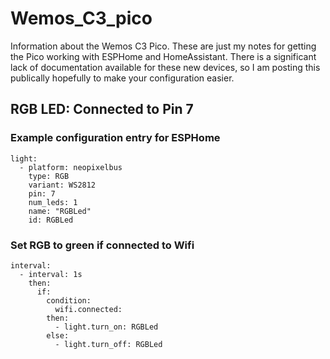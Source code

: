 # Wemos_C3_pico
Information about the Wemos C3 Pico.  These are just my notes for getting the Pico working with ESPHome and HomeAssistant. There is a significant lack of documentation available for these new devices, so I am posting this publically hopefully to make your configuration easier. 


## RGB LED: Connected to Pin 7

### Example configuration entry for ESPHome
```
light:
  - platform: neopixelbus
    type: RGB
    variant: WS2812
    pin: 7
    num_leds: 1
    name: "RGBLed"
    id: RGBLed
```

### Set RGB to green if connected to Wifi
```
interval:
  - interval: 1s
    then:
      if:
        condition:
          wifi.connected:
        then:
          - light.turn_on: RGBLed
        else:
          - light.turn_off: RGBLed
```
